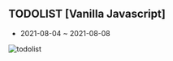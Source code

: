 ## TODOLIST [Vanilla Javascript]

- 2021-08-04 ~ 2021-08-08

![todolist](https://user-images.githubusercontent.com/64029753/128845769-9a2cf507-aa1a-47f2-a696-234dfec9ab7f.gif)
